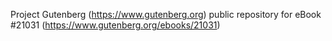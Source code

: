 Project Gutenberg (https://www.gutenberg.org) public repository for eBook #21031 (https://www.gutenberg.org/ebooks/21031)
